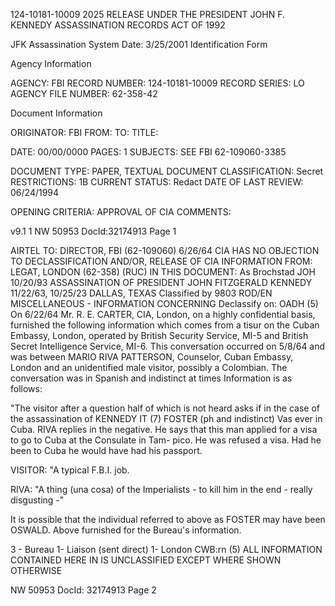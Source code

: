 124-10181-10009	 2025 RELEASE UNDER THE PRESIDENT JOHN F. KENNEDY ASSASSINATION RECORDS ACT OF 1992

JFK Assassination System 	 Date: 3/25/2001
Identification Form

Agency Information

AGENCY: FBI
RECORD NUMBER: 124-10181-10009
RECORD SERIES: LO
AGENCY FILE NUMBER: 62-358-42

Document Information

ORIGINATOR: FBI
FROM:
TO:
TITLE:

DATE: 00/00/0000
PAGES: 1
SUBJECTS: SEE FBI 62-109060-3385

DOCUMENT TYPE: PAPER, TEXTUAL DOCUMENT
CLASSIFICATION: Secret
RESTRICTIONS: 1B
CURRENT STATUS: Redact
DATE OF LAST REVIEW: 06/24/1994

OPENING CRITERIA: APPROVAL OF CIA
COMMENTS:

v9.1 1
NW 50953 DocId:32174913 Page 1

AIRTEL
TO: DIRECTOR, FBI (62-109060)	6/26/64 CIA HAS NO OBJECTION TO
DECLASSIFICATION AND/OR,
RELEASE OF CIA INFORMATION
FROM: LEGAT, LONDON (62-358) (RUC)	IN THIS DOCUMENT:  As Brochstad JOH 10/20/93
ASSASSINATION OF PRESIDENT 
JOHN FITZGERALD KENNEDY 11/22/63, 10/25/23
DALLAS, TEXAS Classified by 9803 ROD/EN
MISCELLANEOUS - INFORMATION CONCERNING Declassify on: OADH
(5)
On 6/22/64 Mr. R. E. CARTER, CIA, London, on a
highly confidential basis, furnished the following information
which comes from a tisur on the Cuban Embassy, London, operated
by British Security Service, MI-5 and British Secret Intelligence
Service, MI-6. This conversation occurred on 5/8/64 and was
between MARIO RIVA PATTERSON, Counselor, Cuban Embassy, London
and an unidentified male visitor, possibly a Colombian. The
conversation was in Spanish and indistinct at times Information
is as follows:

"The visitor after a question half of which is
not heard asks if in the case of the assassination of
KENNEDY IT (7) FOSTER (ph and indistinct) Vas ever in
Cuba. RIVA replies in the negative. He says that this man
applied for a visa to go to Cuba at the Consulate in Tam-
pico. He was refused a visa. Had he been to Cuba he would
have had his passport.

VISITOR: "A typical F.B.I. job.

RIVA: "A thing (una cosa) of the Imperialists - to kill
him in the end - really disgusting -"

It is possible that the individual referred to
above as FOSTER may have been OSWALD. Above furnished for the
Bureau's information.

3 - Bureau
1- Liaison (sent direct)
1- London
CWB:rn
(5)
ALL INFORMATION CONTAINED
HERE IN IS UNCLASSIFIED
EXCEPT WHERE SHOWN 
OTHERWISE

NW 50953 DocId: 32174913 Page 2
